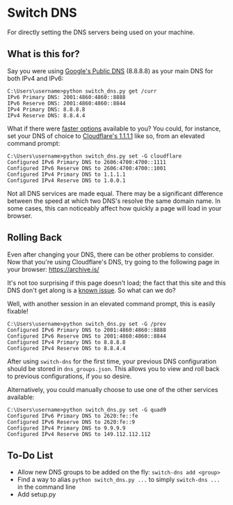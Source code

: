 Switch DNS
==========

For directly setting the DNS servers being used on your machine.

What is this for?
-----------------

Say you were using [Google's Public DNS](https://en.wikipedia.org/wiki/Google_Public_DNS) (8.8.8.8) as your main DNS for both IPv4 and IPv6:

```
C:\Users\username>python switch_dns.py get /curr
IPv6 Primary DNS: 2001:4860:4860::8888
IPv6 Reserve DNS: 2001:4860:4860::8844
IPv4 Primary DNS: 8.8.8.8
IPv4 Reserve DNS: 8.8.4.4
```

What if there were [faster options](https://www.dnsperf.com/#!dns-resolvers) available to you? You could, for instance, set your DNS of choice to [Cloudflare's 1.1.1.1](https://en.wikipedia.org/wiki/1.1.1.1) like so, from an elevated command prompt:

```
C:\Users\username>python switch_dns.py set -G cloudflare
Configured IPv6 Primary DNS to 2606:4700:4700::1111
Configured IPv6 Reserve DNS to 2606:4700:4700::1001
Configured IPv4 Primary DNS to 1.1.1.1
Configured IPv4 Reserve DNS to 1.0.0.1
```

Not all DNS services are made equal. There may be a significant difference between the speed at which two DNS's resolve the same domain name. In some cases, this can noticeably affect how quickly a page will load in your browser.

Rolling Back
------------

Even after changing your DNS, there can be other problems to consider. Now that you're using Cloudflare's DNS, try going to the following page in your browser: https://archive.is/

It's not too surprising if this page doesn't load; the fact that this site and this DNS don't get along is a [known issue](https://jarv.is/notes/cloudflare-dns-archive-is-blocked/). So what can we do?

Well, with another session in an elevated command prompt, this is easily fixable!

```
C:\Users\username>python switch_dns.py set -G /prev
Configured IPv6 Primary DNS to 2001:4860:4860::8888
Configured IPv6 Reserve DNS to 2001:4860:4860::8844
Configured IPv4 Primary DNS to 8.8.8.8
Configured IPv4 Reserve DNS to 8.8.4.4
```

After using `switch-dns` for the first time, your previous DNS configuration should be stored in `dns_groups.json`. This allows you to view and roll back to previous configurations, if you so desire.

Alternatively, you could manually choose to use one of the other services available:

```
C:\Users\username>python switch_dns.py set -G quad9
Configured IPv6 Primary DNS to 2620:fe::fe
Configured IPv6 Reserve DNS to 2620:fe::9
Configured IPv4 Primary DNS to 9.9.9.9
Configured IPv4 Reserve DNS to 149.112.112.112
```

To-Do List
----------
- Allow new DNS groups to be added on the fly: `switch-dns add <group>`
- Find a way to alias `python switch_dns.py ...` to simply `switch-dns ...` in the command line
- Add setup.py
